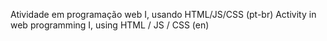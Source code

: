 Atividade em programação web I, usando HTML/JS/CSS (pt-br)
Activity in web programming I, using HTML / JS / CSS (en)
